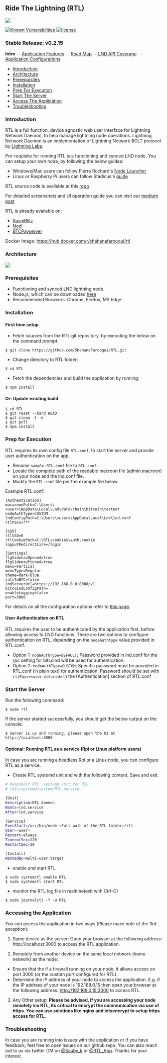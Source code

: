 ## Ride The Lightning (RTL)
![](screenshots/RTL_Home.png)

<a href="https://snyk.io/test/github/ShahanaFarooqui/RTL"><img src="https://snyk.io/test/github/ShahanaFarooqui/RTL/badge.svg" alt="Known Vulnerabilities" data-canonical-src="https://snyk.io/test/github/ShahanaFarooqui/RTL" style="max-width:100%;"></a>
[![license](https://img.shields.io/github/license/DAVFoundation/captain-n3m0.svg?style=flat-square)](https://github.com/DAVFoundation/captain-n3m0/blob/master/LICENSE)
### Stable Release: v0.2.15

**Intro** -- [Application Features](Application_features.md) -- [Road Map](Roadmap.md) -- [LND API Coverage](LNDAPICoverage.md) -- [Application Configurations](Application_configurations)

* [Introduction](#intro)
* [Architecture](#arch)
* [Prerequisites](#prereq)
* [Installation](#install)
* [Prep For Execution](#prep)
* [Start The Server](#start)
* [Access The Application](#access)
* [Troubleshooting](#trouble)

### <a name="intro"></a>Introduction
RTL is a full function, device agnostic web user interface for Lightning Network Daemon, to help manage lightning node operations.
Lightning Network Daemon is an implementation of Lightning Network BOLT protocol by [Lightning Labs](https://lightning.engineering/).

Pre-requisite for running RTL is a functioning and synced LND node. You can setup your own node, by following the below guides:
* Windows/Mac users can follow Pierre Rochard's [Node Launcher](https://github.com/lightning-power-users/node-launcher)
* Linux or Raspberry Pi users can follow Stadicus's [guide](https://github.com/Stadicus/guides/blob/master/raspibolt/README.md)

RTL source code is available at this [repo](https://github.com/ShahanaFarooqui/RTLFullApplication)

For detailed screenshots and UI operation guide you can visit our [medium post](https://medium.com/@suheb.khan/how-to-ride-the-lightning-447af999dcd2)

RTL is already available on:
* [RaspiBlitz](https://github.com/rootzoll/raspiblitz)
* [Nodl](https://www.nodl.it/)
* [BTCPayserver](https://github.com/btcpayserver/btcpayserver-docker)

Docker Image: https://hub.docker.com/r/shahanafarooqui/rtl

### <a name="arch"></a>Architecture
![](screenshots/RTL_Arch.png)

### <a name="prereq"></a>Prerequisites
* Functioning and synced LND lightning node.
* Node.js, which can be downloaded [here](https://nodejs.org/en/download/)
* Recommended Browsers: Chrome, Firefox, MS Edge

### <a name="install"></a>Installation
#### First time setup
* Fetch sources from the RTL git repository, by executing the below on the command prompt:

`$ git clone https://github.com/ShahanaFarooqui/RTL.git`
* Change directory to RTL folder:

`$ cd RTL`
* Fetch the dependencies and build the application by running:

`$ npm install`

#### Or: Update existing build
```
$ cd RTL
$ git reset --hard HEAD
$ git clean -f -d
$ git pull
$ npm install
```
### <a name="prep"></a>Prep for Execution
RTL requires its own config file `RTL.conf`, to start the server and provide user authentication on the app.

* Rename `sample-RTL.conf` file to `RTL.conf`.
* Locate the complete path of the readable macroon file (admin.macroon) on your node and the lnd.conf file.
* Modify the `RTL.conf` file per the example file below

Example RTL.conf:
```
[Authentication]
macaroonPath=C:\Users\<user>\AppData\Local\Lnd\data\chain\bitcoin\testnet
nodeAuthType=CUSTOM
lndConfigPath=C:\Users\<user>\AppData\Local\Lnd\lnd.conf
rtlPass=***

[SSO]
rtlSSO=0
rtlCookiePath=C:\RTL\cookies\auth.cookie
logoutRedirectLink=/login

[Settings]
flgSidenavOpened=true
flgSidenavPinned=true
menu=Vertical
menuType=Regular
theme=dark-blue
satsToBTC=false
lndServerUrl=https://192.168.0.0:8080/v1
bitcoindConfigPath=
enableLogging=false
port=3000
```
For details on all the configuration options refer to [this page](https://github.com/ShahanaFarooqui/RTL/blob/master/Application_configurations).

#### User Authentication on RTL
RTL requires the user to be authenticated by the application first, before allowing access to LND functions.
There are two options to configure authentication on RTL, depending on the `nodeAuthtype` value provided in RTL.conf.

* Option 1: `nodeAuthType=DEFAULT`; Password provided in lnd.conf for the rpc setting for bitcoind will be used for authentication.
* Option 2: `nodeAuthType=CUSTOM`; Specific password must be provided in RTL.conf (in plain text) for authentication. Password should be set with `rtlPass=<user defined>` in the [Authentication] section of RTL.conf

### <a name="start"></a>Start the Server
Run the following command:

`$ node rtl` 

If the server started successfully, you should get the below output on the console:

`$ Server is up and running, please open the UI at http://localhost:3000`

#### Optional: Running RTL as a service (Rpi or Linux platform users)
In case you are running a headless Rpi or a Linux node, you can configure RTL as a service.

* Create RTL systemd unit and with the following content. Save and exit.
```bash
# Raspibolt RTL: systemd unit for RTL
# /etc/systemd/system/RTL.service

[Unit]
Description=RTL daemon
Wants=lnd.service
After=lnd.service

[Service]
ExecStart=/usr/bin/node <Full path of the RTL folder>/rtl
User=<user>
Restart=always
TimeoutSec=120
RestartSec=30

[Install]
WantedBy=multi-user.target
```

* enable and start RTL
```
$ sudo systemctl enable RTL
$ sudo systemctl start RTL
```
* montior the RTL log file in realtime(exit with Ctrl-C)

`$ sudo journalctl -f -u RTL`

### <a name="access"></a>Accessing the Application
You can access the application in two ways (Please make note of the 3rd exception):
1. Same device as the server:
Open your browser at the following address: http://localhost:3000 to access the RTL application.

2. Remotely from another device on the same local network (home network) as the node:
* Ensure that the if a firewall running on your node, it allows access on port 3000 (or the custom port configured for RTL).
* Determine the IP address of your node to access the application.
E.g. if the IP address of your node is 192.168.0.15 then open your browser at the following address: http://192.168.0.15:3000 to access RTL.

3. Any Other setup: **Please be advised, if you are accessing your node remotely via RTL, its critical to encrypt the communication via use of https. You can use solutions like nginx and letsencrypt to setup https access for RTL.**

### <a name="trouble"></a>Troubleshooting
In case you are running into issues with the application or if you have feedback, feel free to open issues on our github repo.
You can also reach out to us via twitter DM on [@Sauby_k](https://twitter.com/sauby_k) or [@RTL_App](https://twitter.com/RTL_App). Thanks for your interest.
